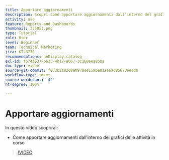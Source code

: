 ```yaml
---
title: Apportare aggiornamenti
description: Scopri come apportare aggiornamenti dall’interno del grafico delle Attività in corso in [!UICONTROL Funzionalità di analisi avanzate].
activity: use
feature: Reports and Dashboards
thumbnail: 335053.png
type: Tutorial
role: User
level: Beginner
team: Technical Marketing
jira: KT-8736
recommendations: noDisplay,catalog
exl-id: f574a537-b635-4b17-a067-3c168eea850a
doc-type: video
source-git-commit: f033b210268e8979ee15abe812e6ad85673eeedb
workflow-type: tm+mt
source-wordcount: '42'
ht-degree: 100%

---
```


# Apportare aggiornamenti

In questo video scoprirai:

* Come apportare aggiornamenti dall’interno dei grafici delle attività in corso

>[!VIDEO](https://video.tv.adobe.com/v/335053/?quality=12&learn=on)
